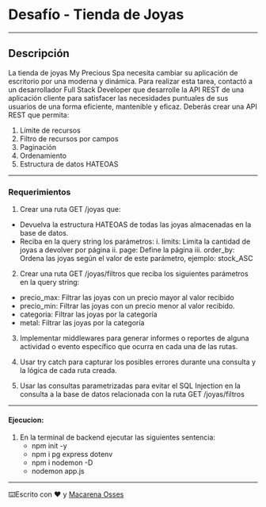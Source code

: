 # Desafío - Tienda de Joyas

---

## Descripción

La tienda de joyas My Precious Spa necesita cambiar su aplicación de escritorio por una moderna y dinámica. Para realizar esta tarea, contactó a un desarrollador Full Stack Developer que desarrolle la API REST de una aplicación cliente para satisfacer las necesidades puntuales de sus usuarios de una forma eficiente, mantenible y eficaz.
Deberás crear una API REST que permita:
1. Límite de recursos
2. Filtro de recursos por campos
3. Paginación
4. Ordenamiento
5. Estructura de datos HATEOAS

---

### Requerimientos

1. Crear una ruta GET /joyas que:
- Devuelva la estructura HATEOAS de todas las joyas almacenadas en la base de datos.
- Reciba en la query string los parámetros:
i. limits: Limita la cantidad de joyas a devolver por página
ii. page: Define la página
iii. order_by: Ordena las joyas según el valor de este parámetro, ejemplo: stock_ASC


2. Crear una ruta GET /joyas/filtros que reciba los siguientes parámetros en la query string:
- precio_max: Filtrar las joyas con un precio mayor al valor recibido
- precio_min: Filtrar las joyas con un precio menor al valor recibido.
- categoria: Filtrar las joyas por la categoría
- metal: Filtrar las joyas por la categoría

3. Implementar middlewares para generar informes o reportes de alguna actividad o evento específico que ocurra en cada una de las rutas.

4. Usar try catch para capturar los posibles errores durante una consulta y la lógica de cada ruta creada.

5. Usar las consultas parametrizadas para evitar el SQL Injection en la consulta a la base de datos relacionada con la ruta GET /joyas/filtros
---
#### Ejecucion:
1. En la terminal de backend ejecutar las siguientes sentencia:
	- npm init -y
	- npm i pg express dotenv
	- npm i nodemon -D
	- nodemon app.js  
---

⌨️Escrito con ❤️ y [Macarena Osses](https://github.com/Makaosva)